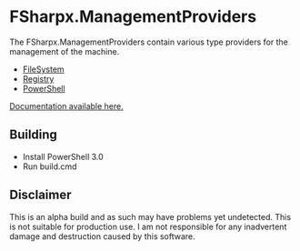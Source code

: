 FSharpx.ManagementProviders
===========================

The FSharpx.ManagementProviders contain various type providers for the management of the machine.

* [FileSystem](http://forki.github.io/FSharpx.ManagementProviders/FileSystemProvider.html)
* [Registry](http://forki.github.io/FSharpx.ManagementProviders/RegistryProvider.html)
* [PowerShell](http://forki.github.io/FSharpx.ManagementProviders/PowerShellProvider.html)

<a href="http://forki.github.io/FSharpx.ManagementProviders" target="_blank">Documentation available here.</a>

## Building

* Install PowerShell 3.0
* Run build.cmd

## Disclaimer

This is an alpha build and as such may have problems yet undetected. This is not suitable for production use.  I am not responsible for any inadvertent damage and destruction caused by this software. 
